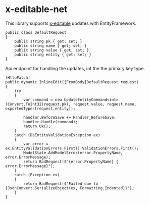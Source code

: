# x-editable-net

This library supports [x-editable](https://github.com/vitalets/x-editable) updates with EntityFramework.


    public class DefaultRequest
    {
        public string pk { get; set; }
        public string name { get; set; }
        public string value { get; set; }
        public string entity { get; set; }
    }
  

Api endpoint for handling the updates, int the the primary key type. 

    [HttpPatch]
    public dynamic InlineEdit([FromBody]DefaultRequest request)
    {
        try
        {
            var command = new UpdateEntityCommand<int>(Convert.ToInt32(request.pk), request.value, request.name, exportedTypes[request.entity]);

            handler.BeforeSave += Handler_BeforeSave;
            handler.Handle(command);
            return Ok();
        }
        catch (DbEntityValidationException ex)
        {
            var error = ex.EntityValidationErrors.First().ValidationErrors.First();
            ModelState.AddModelError(error.PropertyName, error.ErrorMessage);
            return BadRequest($"{error.PropertyName} { error.ErrorMessage}");
        }
        catch (Exception ex)
        {
            return BadRequest($"Failed due to  {JsonConvert.SerializeObject(ex, Formatting.Indented)}");
        }
    }

